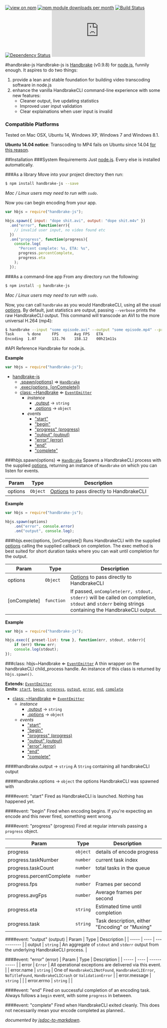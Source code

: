 [![view on npm](http://img.shields.io/npm/v/handbrake-js.svg)](https://www.npmjs.org/package/handbrake-js)
[![npm module downloads per month](http://img.shields.io/npm/dm/handbrake-js.svg)](https://www.npmjs.org/package/handbrake-js)
[![Build Status](https://travis-ci.org/75lb/handbrake-js.svg?branch=master)](https://travis-ci.org/75lb/handbrake-js)
[![Dependency Status](https://david-dm.org/75lb/handbrake-js.svg)](https://david-dm.org/75lb/handbrake-js)
![Analytics](https://ga-beacon.appspot.com/UA-27725889-6/handbrake-js/README.md?pixel)

#handbrake-js
Handbrake-js is [Handbrake](http://handbrake.fr) (v0.9.8) for [node.js](http://nodejs.org), funnily enough. It aspires to do two things:

1. provide a lean and stable foundation for building video transcoding software in node.js
2. enhance the vanilla HandbrakeCLI command-line experience with some new features: 
   - Cleaner output, live updating statistics
   - Improved user input validation
   - Clear explainations when user input is invalid


### Compatible Platforms
Tested on Mac OSX, Ubuntu 14, Windows XP, Windows 7 and Windows 8.1.

**Ubuntu 14.04 notice**: Transcoding to MP4 fails on Ubuntu since 14.04 [for this reason](https://forum.handbrake.fr/viewtopic.php?f=13&t=30044).

##Installation
###System Requirements
Just [node.js](http://nodejs.org). Every else is installed automatically.

###As a library 
Move into your project directory then run: 
```sh
$ npm install handbrake-js --save
```
*Mac / Linux users may need to run with `sudo`*.

Now you can begin encoding from your app. 

```js
var hbjs = require("handbrake-js");

hbjs.spawn({ input: "dope shit.avi", output: "dope shit.m4v" })
  .on("error", function(err){
    // invalid user input, no video found etc
  })
  .on("progress", function(progress){
    console.log(
      "Percent complete: %s, ETA: %s", 
      progress.percentComplete, 
      progress.eta
    );
  });
```
###As a command-line app
From any directory run the following:
```sh
$ npm install -g handbrake-js
```
*Mac / Linux users may need to run with `sudo`*.

Now, you can call `handbrake` as you would HandbrakeCLI, using all the usual [options](https://trac.handbrake.fr/wiki/CLIGuide). By default, just statistics are output, passing `--verbose` prints the raw HandbrakeCLI output. This command will transcode an AVI to the more universal H.264 (mp4):
```sh
$ handbrake --input "some episode.avi" --output "some episode.mp4" --preset Normal
Task      % done     FPS       Avg FPS   ETA
Encoding  1.07       131.76    158.12    00h21m11s
```

#API Reference
Handbrake for node.js.

**Example**  
```js
var hbjs = require("handbrake-js");
```

* [handbrake-js](#module_handbrake-js)
  * [.spawn(options)](#module_handbrake-js.spawn) ⇒ <code>[Handbrake](#module_handbrake-js..Handbrake)</code>
  * [.exec(options, [onComplete])](#module_handbrake-js.exec)
  * [class: ~Handbrake](#module_handbrake-js..Handbrake) ⇐ <code>[EventEmitter](http://nodejs.org/api/events.html)</code>
    * _instance_
      * [.output](#module_handbrake-js..Handbrake#output) → <code>string</code>
      * [.options](#module_handbrake-js..Handbrake#options) → <code>object</code>
    * _events_
      * ["start"](#module_handbrake-js..Handbrake#event_start)
      * ["begin"](#module_handbrake-js..Handbrake#event_begin)
      * ["progress" (progress)](#module_handbrake-js..Handbrake#event_progress)
      * ["output" (output)](#module_handbrake-js..Handbrake#event_output)
      * ["error" (error)](#module_handbrake-js..Handbrake#event_error)
      * ["end"](#module_handbrake-js..Handbrake#event_end)
      * ["complete"](#module_handbrake-js..Handbrake#event_complete)

<a name="module_handbrake-js.spawn"></a>
###hbjs.spawn(options) ⇒ <code>[Handbrake](#module_handbrake-js..Handbrake)</code>
Spawns a HandbrakeCLI process with the supplied [options](https://trac.handbrake.fr/wiki/CLIGuide#options), returning an instance of `Handbrake` on which you can listen for events.

| Param | Type | Description |
| ----- | ---- | ----------- |
| options | <code>Object</code> | [Options](https://trac.handbrake.fr/wiki/CLIGuide#options) to pass directly to HandbrakeCLI |

**Example**  
```js
var hbjs = require("handbrake-js");

hbjs.spawn(options)
    .on("error", console.error)
    .on("output", console.log);
```
<a name="module_handbrake-js.exec"></a>
###hbjs.exec(options, [onComplete])
Runs HandbrakeCLI with the supplied [options](https://trac.handbrake.fr/wiki/CLIGuide#options) calling the supplied callback on completion. The exec method is best suited for short duration tasks where you can wait until completion for the output.

| Param | Type | Description |
| ----- | ---- | ----------- |
| options | <code>Object</code> | [Options](https://trac.handbrake.fr/wiki/CLIGuide#options) to pass directly to HandbrakeCLI |
| \[onComplete\] | <code>function</code> | If passed, `onComplete(err, stdout, stderr)` will be called on completion, `stdout` and `stderr` being strings containing the HandbrakeCLI output. |

**Example**  
```js
var hbjs = require("handbrake-js");

hbjs.exec({ preset-list: true }, function(err, stdout, stderr){
    if (err) throw err;
    console.log(stdout);
});
```
<a name="module_handbrake-js..Handbrake"></a>
###class: hbjs~Handbrake ⇐ <code>[EventEmitter](http://nodejs.org/api/events.html)</code>
A thin wrapper on the handbrakeCLI child_process handle. An instance of this class is returned by `hbjs.spawn()`.

**Extends:** <code>[EventEmitter](http://nodejs.org/api/events.html)</code>  
**Emits**: <code>[start](#module_handbrake-js..Handbrake#event_start)</code>, <code>[begin](#module_handbrake-js..Handbrake#event_begin)</code>, <code>[progress](#module_handbrake-js..Handbrake#event_progress)</code>, <code>[output](#module_handbrake-js..Handbrake#event_output)</code>, <code>[error](#module_handbrake-js..Handbrake#event_error)</code>, <code>[end](#module_handbrake-js..Handbrake#event_end)</code>, <code>[complete](#module_handbrake-js..Handbrake#event_complete)</code>  

* [class: ~Handbrake](#module_handbrake-js..Handbrake) ⇐ <code>[EventEmitter](http://nodejs.org/api/events.html)</code>
  * _instance_
    * [.output](#module_handbrake-js..Handbrake#output) → <code>string</code>
    * [.options](#module_handbrake-js..Handbrake#options) → <code>object</code>
  * _events_
    * ["start"](#module_handbrake-js..Handbrake#event_start)
    * ["begin"](#module_handbrake-js..Handbrake#event_begin)
    * ["progress" (progress)](#module_handbrake-js..Handbrake#event_progress)
    * ["output" (output)](#module_handbrake-js..Handbrake#event_output)
    * ["error" (error)](#module_handbrake-js..Handbrake#event_error)
    * ["end"](#module_handbrake-js..Handbrake#event_end)
    * ["complete"](#module_handbrake-js..Handbrake#event_complete)

<a name="module_handbrake-js..Handbrake#output"></a>
####handbrake.output → <code>string</code>
A `String` containing all handbrakeCLI output

<a name="module_handbrake-js..Handbrake#options"></a>
####handbrake.options → <code>object</code>
the options HandbrakeCLI was spawned with

<a name="module_handbrake-js..Handbrake#event_start"></a>
####event: "start"
Fired as HandbrakeCLI is launched. Nothing has happened yet.

<a name="module_handbrake-js..Handbrake#event_begin"></a>
####event: "begin"
Fired when encoding begins. If you're expecting an encode and this never fired, something went wrong.

<a name="module_handbrake-js..Handbrake#event_progress"></a>
####event: "progress" (progress)
Fired at regular intervals passing a `progress` object.

| Param | Type | Description |
| ----- | ---- | ----------- |
| progress | <code>object</code> | details of encode progress |
| progress.taskNumber | <code>number</code> | current task index |
| progress.taskCount | <code>number</code> | total tasks in the queue |
| progress.percentComplete | <code>number</code> |  |
| progress.fps | <code>number</code> | Frames per second |
| progress.avgFps | <code>number</code> | Average frames per second |
| progress.eta | <code>string</code> | Estimated time until completion |
| progress.task | <code>string</code> | Task description, either "Encoding" or "Muxing" |

<a name="module_handbrake-js..Handbrake#event_output"></a>
####event: "output" (output)
| Param | Type | Description |
| ----- | ---- | ----------- |
| output | <code>string</code> | An aggregate of `stdout` and `stderr` output from the underlying HandbrakeCLI process. |

<a name="module_handbrake-js..Handbrake#event_error"></a>
####event: "error" (error)
| Param | Type | Description |
| ----- | ---- | ----------- |
| error | <code>Error</code> | All operational exceptions are delivered via this event. |
| error.name | <code>string</code> | One of `HandbrakeCLINotFound`, `HandbrakeCLIError`, `NoTitleFound`, `HandbrakeCLICrash` or `ValidationError` |
| error.message | <code>string</code> |  |
| error.errno | <code>string</code> |  |

<a name="module_handbrake-js..Handbrake#event_end"></a>
####event: "end"
Fired on successful completion of an encoding task. Always follows a `begin` event, with some `progress` in between.

<a name="module_handbrake-js..Handbrake#event_complete"></a>
####event: "complete"
Fired when HandbrakeCLI exited cleanly. This does not necessarily mean your encode completed as planned..

*documented by [jsdoc-to-markdown](https://github.com/75lb/jsdoc-to-markdown)*.
